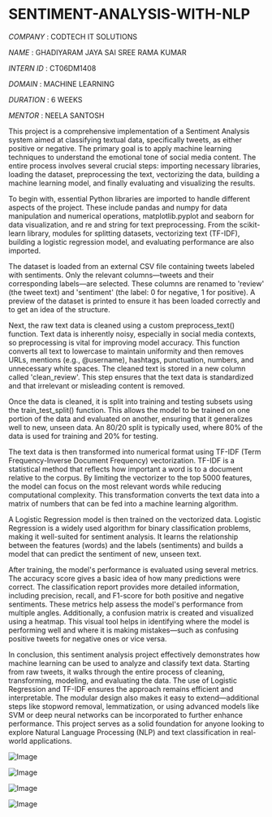 # SENTIMENT-ANALYSIS-WITH-NLP

*COMPANY* : CODTECH IT SOLUTIONS

*NAME* : GHADIYARAM JAYA SAI SREE RAMA KUMAR

*INTERN ID* : CT06DM1408

*DOMAIN* : MACHINE LEARNING

*DURATION* : 6 WEEKS

*MENTOR* : NEELA SANTOSH

This project is a comprehensive implementation of a Sentiment Analysis system aimed at classifying textual data, specifically tweets, as either positive or negative. The primary goal is to apply machine learning techniques to understand the emotional tone of social media content. The entire process involves several crucial steps: importing necessary libraries, loading the dataset, preprocessing the text, vectorizing the data, building a machine learning model, and finally evaluating and visualizing the results.

To begin with, essential Python libraries are imported to handle different aspects of the project. These include pandas and numpy for data manipulation and numerical operations, matplotlib.pyplot and seaborn for data visualization, and re and string for text preprocessing. From the scikit-learn library, modules for splitting datasets, vectorizing text (TF-IDF), building a logistic regression model, and evaluating performance are also imported.

The dataset is loaded from an external CSV file containing tweets labeled with sentiments. Only the relevant columns—tweets and their corresponding labels—are selected. These columns are renamed to 'review' (the tweet text) and 'sentiment' (the label: 0 for negative, 1 for positive). A preview of the dataset is printed to ensure it has been loaded correctly and to get an idea of the structure.

Next, the raw text data is cleaned using a custom preprocess_text() function. Text data is inherently noisy, especially in social media contexts, so preprocessing is vital for improving model accuracy. This function converts all text to lowercase to maintain uniformity and then removes URLs, mentions (e.g., @username), hashtags, punctuation, numbers, and unnecessary white spaces. The cleaned text is stored in a new column called 'clean_review'. This step ensures that the text data is standardized and that irrelevant or misleading content is removed.

Once the data is cleaned, it is split into training and testing subsets using the train_test_split() function. This allows the model to be trained on one portion of the data and evaluated on another, ensuring that it generalizes well to new, unseen data. An 80/20 split is typically used, where 80% of the data is used for training and 20% for testing.

The text data is then transformed into numerical format using TF-IDF (Term Frequency-Inverse Document Frequency) vectorization. TF-IDF is a statistical method that reflects how important a word is to a document relative to the corpus. By limiting the vectorizer to the top 5000 features, the model can focus on the most relevant words while reducing computational complexity. This transformation converts the text data into a matrix of numbers that can be fed into a machine learning algorithm.

A Logistic Regression model is then trained on the vectorized data. Logistic Regression is a widely used algorithm for binary classification problems, making it well-suited for sentiment analysis. It learns the relationship between the features (words) and the labels (sentiments) and builds a model that can predict the sentiment of new, unseen text.

After training, the model's performance is evaluated using several metrics. The accuracy score gives a basic idea of how many predictions were correct. The classification report provides more detailed information, including precision, recall, and F1-score for both positive and negative sentiments. These metrics help assess the model's performance from multiple angles. Additionally, a confusion matrix is created and visualized using a heatmap. This visual tool helps in identifying where the model is performing well and where it is making mistakes—such as confusing positive tweets for negative ones or vice versa.

In conclusion, this sentiment analysis project effectively demonstrates how machine learning can be used to analyze and classify text data. Starting from raw tweets, it walks through the entire process of cleaning, transforming, modeling, and evaluating the data. The use of Logistic Regression and TF-IDF ensures the approach remains efficient and interpretable. The modular design also makes it easy to extend—additional steps like stopword removal, lemmatization, or using advanced models like SVM or deep neural networks can be incorporated to further enhance performance. This project serves as a solid foundation for anyone looking to explore Natural Language Processing (NLP) and text classification in real-world applications.

![Image](https://github.com/user-attachments/assets/50d7a3f2-9bb5-4b51-aa5f-b1459b31ffcf)

![Image](https://github.com/user-attachments/assets/4b06ca0f-51c9-4f47-86aa-67a130ad8bbc)

![Image](https://github.com/user-attachments/assets/bcc1011f-1626-496a-a2a9-ef8b0a960206)

![Image](https://github.com/user-attachments/assets/93caf4d8-bb91-4b43-aa61-509461e9a437)
